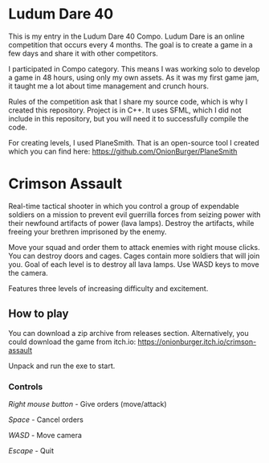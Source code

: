 # Ludum Dare 40

This is my entry in the Ludum Dare 40 Compo. Ludum Dare is an online competition that occurs every 4 months. The goal is to create a game in a few days and share it with other competitors.

I participated in Compo category. This means I was working solo to develop a game in 48 hours, using only my own assets. As it was my first game jam, it taught me a lot about time management and crunch hours.

Rules of the competition ask that I share my source code, which is why I created this repository. Project is in C++. It uses SFML, which I did not include in this repository, but you will need it to successfully compile the code.

For creating levels, I used PlaneSmith. That is an open-source tool I created which you can find here: https://github.com/OnionBurger/PlaneSmith

# Crimson Assault

Real-time tactical shooter in which you control a group of expendable soldiers on a mission to prevent evil guerrilla forces from seizing power with their newfound artifacts of power (lava lamps). Destroy the artifacts, while freeing your brethren imprisoned by the enemy.

Move your squad and order them to attack enemies with right mouse clicks. You can destroy doors and cages. Cages contain more soldiers that will join you. Goal of each level is to destroy all lava lamps. Use WASD keys to move the camera.

Features three levels of increasing difficulty and excitement.

## How to play

You can download a zip archive from releases section. Alternatively, you could download the game from itch.io: https://onionburger.itch.io/crimson-assault

Unpack and run the exe to start.

### Controls

*Right mouse button* - Give orders (move/attack)

*Space* - Cancel orders

*WASD* - Move camera

*Escape* - Quit
